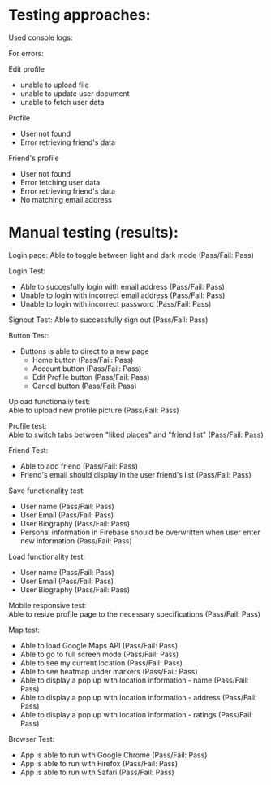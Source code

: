 # Testing approaches:

Used console logs: 

For errors:

Edit profile
- unable to upload file 
- unable to update user document
- unable to fetch user data

Profile 
- User not found
- Error retrieving friend's data

Friend's profile
- User not found
- Error fetching user data
- Error retrieving friend's data
- No matching email address 

# Manual testing (results):

Login page:
Able to toggle between light and dark mode (Pass/Fail: Pass)

Login Test:
- Able to succesfully login with email address (Pass/Fail: Pass)
- Unable to login with incorrect email address (Pass/Fail: Pass)
- Unable to login with incorrect password (Pass/Fail: Pass)

Signout Test:
Able to successfully sign out (Pass/Fail: Pass)

Button Test:

- Buttons is able to direct to a new page
    - Home button (Pass/Fail: Pass)
    - Account button (Pass/Fail: Pass)
    - Edit Profile button (Pass/Fail: Pass)
    - Cancel button (Pass/Fail: Pass)
    
Upload functionaliy test:  
Able to upload new profile picture (Pass/Fail: Pass)

Profile test:  
Able to switch tabs between "liked places" and "friend list" (Pass/Fail: Pass)

Friend Test:
- Able to add friend (Pass/Fail: Pass)
- Friend's email should display in the user friend's list (Pass/Fail: Pass)

Save functionality test:
- User name (Pass/Fail: Pass)
- User Email (Pass/Fail: Pass)
- User Biography (Pass/Fail: Pass)
- Personal information in Firebase should be overwritten when user enter new information (Pass/Fail: Pass)

Load functionality test:
- User name (Pass/Fail: Pass)
- User Email (Pass/Fail: Pass)
- User Biography (Pass/Fail: Pass)

Mobile responsive test:  
Able to resize profile page to the necessary specifications (Pass/Fail: Pass)

Map test:
- Able to load Google Maps API (Pass/Fail: Pass)
- Able to go to full screen mode (Pass/Fail: Pass)
- Able to see my current location (Pass/Fail: Pass)
- Able to see heatmap under markers (Pass/Fail: Pass)
- Able to display a pop up with location information - name (Pass/Fail: Pass)
- Able to display a pop up with location information - address (Pass/Fail: Pass)
- Able to display a pop up with location information - ratings (Pass/Fail: Pass)

Browser Test:  
- App is able to run with Google Chrome (Pass/Fail: Pass)
- App is able to run with Firefox (Pass/Fail: Pass)
- App is able to run with Safari (Pass/Fail: Pass)